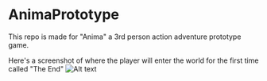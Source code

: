 # AnimaPrototype
This repo is made for "Anima" a 3rd person action adventure prototype game.

Here's a screenshot of where the player will enter the world for the first time called "The End"
![Alt text](../third-person-camera/ProjectPhotos/TheEnd_v0.png?raw=true "The End")
